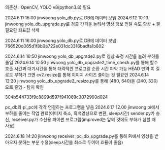 의존성 : OpenCV, YOLO v8(python3.8) 필요

2024.6.11 16:00 jinwoong yolo_db.py로 DB에 데이터 보냄 2024.6.12 10:13 jinwoong yolo_db_upgrade.py로 검출 간격을 늘려서 영상 정보 전달 속도 향상 + 불필요한 좌표값 삭제

2024.6.11 16:00 jinwoong yolo_db.py로 DB에 데이터 보냄 766520d065d1f8b0a722e031dc3316badfa1b802

2024.6.14 10:50 jinwoong yolo_db_upgrade2.py로 영상 측정 시간을 늘려 부하를 줄임 2024.6.14 10:50 jinwoong yolo_db_upgrade2_time_check.py를 통해 함수 호출 시간과 대기시간을 통해 대략적인 프로그램 순환 시간 파악 가능 HEAD 만약 이 걸로도 부하가 크면 cv2.resize를 통해 이미지 사이즈 줄이는 것 필요인 2024.6.14 12:20 jinwoong yolo_db_upgrade2_resize.py를 통해 (480, 640)을 (240, 320)으로 줄임 - 탐지 확인

304b544733f9c8899d597f941069c3072990d024

pc_db와 pi_pc에 각각 연결하는 프로그램을 넣음 2024.6.17 12.00 jinwoong pi에서 부하를 줄이는 작업 완료(이미지 축소, 흑백영상으로 변환, sleep시간) sender.py가 송신, receiver.py가 수신용 파이썬 프로그램(improved는 앞의 것에도 부하가 심할 때 사용)

2024.6.18 14:20 jinwoong receiver_pc_db_upgrade.py를 통해 Pi에서 영상을 받아오지 못하는 부분 수정(sleep시간을 최소로 두어야 효율이 좋음)
